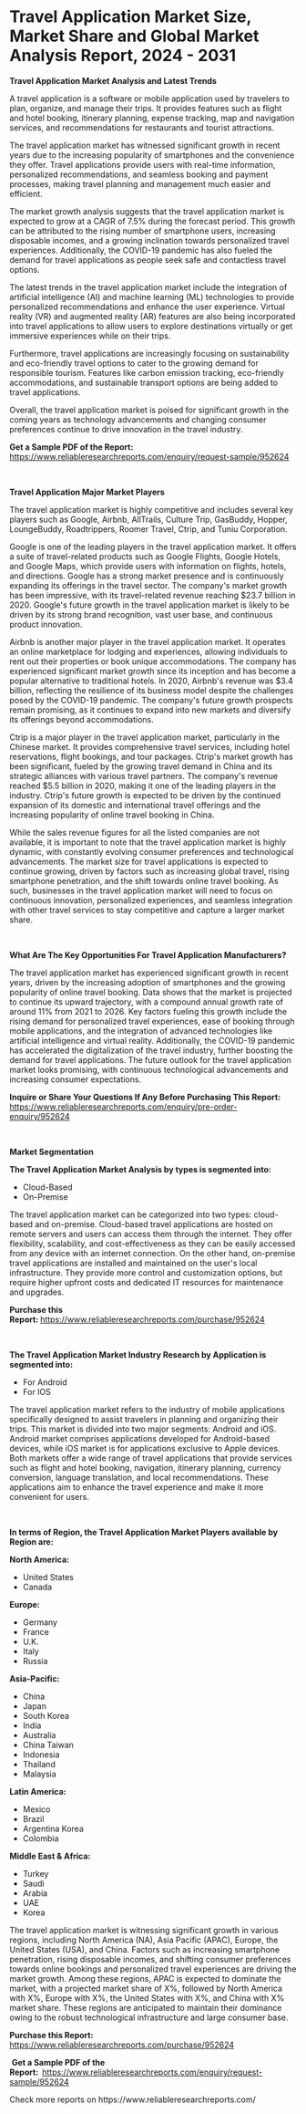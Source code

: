 <p><h1>Travel Application Market Size, Market Share and Global Market Analysis Report, 2024 - 2031</h1></p><p><strong>Travel Application Market Analysis and Latest Trends</strong></p>
<p><p>A travel application is a software or mobile application used by travelers to plan, organize, and manage their trips. It provides features such as flight and hotel booking, itinerary planning, expense tracking, map and navigation services, and recommendations for restaurants and tourist attractions.</p><p>The travel application market has witnessed significant growth in recent years due to the increasing popularity of smartphones and the convenience they offer. Travel applications provide users with real-time information, personalized recommendations, and seamless booking and payment processes, making travel planning and management much easier and efficient.</p><p>The market growth analysis suggests that the travel application market is expected to grow at a CAGR of 7.5% during the forecast period. This growth can be attributed to the rising number of smartphone users, increasing disposable incomes, and a growing inclination towards personalized travel experiences. Additionally, the COVID-19 pandemic has also fueled the demand for travel applications as people seek safe and contactless travel options.</p><p>The latest trends in the travel application market include the integration of artificial intelligence (AI) and machine learning (ML) technologies to provide personalized recommendations and enhance the user experience. Virtual reality (VR) and augmented reality (AR) features are also being incorporated into travel applications to allow users to explore destinations virtually or get immersive experiences while on their trips.</p><p>Furthermore, travel applications are increasingly focusing on sustainability and eco-friendly travel options to cater to the growing demand for responsible tourism. Features like carbon emission tracking, eco-friendly accommodations, and sustainable transport options are being added to travel applications.</p><p>Overall, the travel application market is poised for significant growth in the coming years as technology advancements and changing consumer preferences continue to drive innovation in the travel industry.</p></p>
<p><strong>Get a Sample PDF of the Report:&nbsp;</strong> <a href="https://www.reliableresearchreports.com/enquiry/request-sample/952624">https://www.reliableresearchreports.com/enquiry/request-sample/952624</a></p>
<p>&nbsp;</p>
<p><strong>Travel Application Major Market Players</strong></p>
<p><p>The travel application market is highly competitive and includes several key players such as Google, Airbnb, AllTrails, Culture Trip, GasBuddy, Hopper, LoungeBuddy, Roadtrippers, Roomer Travel, Ctrip, and Tuniu Corporation. </p><p>Google is one of the leading players in the travel application market. It offers a suite of travel-related products such as Google Flights, Google Hotels, and Google Maps, which provide users with information on flights, hotels, and directions. Google has a strong market presence and is continuously expanding its offerings in the travel sector. The company's market growth has been impressive, with its travel-related revenue reaching $23.7 billion in 2020. Google's future growth in the travel application market is likely to be driven by its strong brand recognition, vast user base, and continuous product innovation.</p><p>Airbnb is another major player in the travel application market. It operates an online marketplace for lodging and experiences, allowing individuals to rent out their properties or book unique accommodations. The company has experienced significant market growth since its inception and has become a popular alternative to traditional hotels. In 2020, Airbnb's revenue was $3.4 billion, reflecting the resilience of its business model despite the challenges posed by the COVID-19 pandemic. The company's future growth prospects remain promising, as it continues to expand into new markets and diversify its offerings beyond accommodations.</p><p>Ctrip is a major player in the travel application market, particularly in the Chinese market. It provides comprehensive travel services, including hotel reservations, flight bookings, and tour packages. Ctrip's market growth has been significant, fueled by the growing travel demand in China and its strategic alliances with various travel partners. The company's revenue reached $5.5 billion in 2020, making it one of the leading players in the industry. Ctrip's future growth is expected to be driven by the continued expansion of its domestic and international travel offerings and the increasing popularity of online travel booking in China.</p><p>While the sales revenue figures for all the listed companies are not available, it is important to note that the travel application market is highly dynamic, with constantly evolving consumer preferences and technological advancements. The market size for travel applications is expected to continue growing, driven by factors such as increasing global travel, rising smartphone penetration, and the shift towards online travel booking. As such, businesses in the travel application market will need to focus on continuous innovation, personalized experiences, and seamless integration with other travel services to stay competitive and capture a larger market share.</p></p>
<p>&nbsp;</p>
<p><strong>What Are The Key Opportunities For Travel Application Manufacturers?</strong></p>
<p><p>The travel application market has experienced significant growth in recent years, driven by the increasing adoption of smartphones and the growing popularity of online travel booking. Data shows that the market is projected to continue its upward trajectory, with a compound annual growth rate of around 11% from 2021 to 2026. Key factors fueling this growth include the rising demand for personalized travel experiences, ease of booking through mobile applications, and the integration of advanced technologies like artificial intelligence and virtual reality. Additionally, the COVID-19 pandemic has accelerated the digitalization of the travel industry, further boosting the demand for travel applications. The future outlook for the travel application market looks promising, with continuous technological advancements and increasing consumer expectations.</p></p>
<p><strong>Inquire or Share Your Questions If Any Before Purchasing This Report:</strong> <a href="https://www.reliableresearchreports.com/enquiry/pre-order-enquiry/952624">https://www.reliableresearchreports.com/enquiry/pre-order-enquiry/952624</a></p>
<p>&nbsp;</p>
<p><strong>Market Segmentation</strong></p>
<p><strong>The Travel Application Market Analysis by types is segmented into:</strong></p>
<p><ul><li>Cloud-Based</li><li>On-Premise</li></ul></p>
<p><p>The travel application market can be categorized into two types: cloud-based and on-premise. Cloud-based travel applications are hosted on remote servers and users can access them through the internet. They offer flexibility, scalability, and cost-effectiveness as they can be easily accessed from any device with an internet connection. On the other hand, on-premise travel applications are installed and maintained on the user's local infrastructure. They provide more control and customization options, but require higher upfront costs and dedicated IT resources for maintenance and upgrades.</p></p>
<p><strong>Purchase this Report:&nbsp;</strong><a href="https://www.reliableresearchreports.com/purchase/952624">https://www.reliableresearchreports.com/purchase/952624</a></p>
<p>&nbsp;</p>
<p><strong>The Travel Application Market Industry Research by Application is segmented into:</strong></p>
<p><ul><li>For Android</li><li>For IOS</li></ul></p>
<p><p>The travel application market refers to the industry of mobile applications specifically designed to assist travelers in planning and organizing their trips. This market is divided into two major segments: Android and iOS. Android market comprises applications developed for Android-based devices, while iOS market is for applications exclusive to Apple devices. Both markets offer a wide range of travel applications that provide services such as flight and hotel booking, navigation, itinerary planning, currency conversion, language translation, and local recommendations. These applications aim to enhance the travel experience and make it more convenient for users.</p></p>
<p>&nbsp;</p>
<p><strong>In terms of Region, the Travel Application Market Players available by Region are:</strong></p>
<p>
    <p> <strong> North America: </strong>
        <ul>
            <li>United States</li>
            <li>Canada</li>
        </ul>
        </p> 
    <p> <strong> Europe: </strong>
        <ul>
            <li>Germany</li>
            <li>France</li>
            <li>U.K.</li>
            <li>Italy</li>
            <li>Russia</li>
        </ul>
        </p> 
    <p> <strong> Asia-Pacific: </strong>
        <ul>
            <li>China</li>
            <li>Japan</li>
            <li>South Korea</li>
            <li>India</li>
            <li>Australia</li>
            <li>China Taiwan</li>
            <li>Indonesia</li>
            <li>Thailand</li>
            <li>Malaysia</li>
        </ul>
        </p> 
    <p> <strong> Latin America: </strong>
        <ul>
            <li>Mexico</li>
            <li>Brazil</li>
            <li>Argentina Korea</li>
            <li>Colombia</li>
        </ul>
        </p> 
    <p> <strong> Middle East & Africa: </strong>
        <ul>
            <li>Turkey</li>
            <li>Saudi</li>
            <li>Arabia</li>
            <li>UAE</li>
            <li>Korea</li>
        </ul>
    </p>
    </p>
<p><p>The travel application market is witnessing significant growth in various regions, including North America (NA), Asia Pacific (APAC), Europe, the United States (USA), and China. Factors such as increasing smartphone penetration, rising disposable incomes, and shifting consumer preferences towards online bookings and personalized travel experiences are driving the market growth. Among these regions, APAC is expected to dominate the market, with a projected market share of X%, followed by North America with X%, Europe with X%, the United States with X%, and China with X% market share. These regions are anticipated to maintain their dominance owing to the robust technological infrastructure and large consumer base.</p></p>
<p><strong>Purchase this Report: </strong><a href="https://www.reliableresearchreports.com/purchase/952624">https://www.reliableresearchreports.com/purchase/952624</a></p>
<p>&nbsp;<strong>Get a Sample PDF of the Report:&nbsp;&nbsp;</strong><a href="https://www.reliableresearchreports.com/enquiry/request-sample/952624">https://www.reliableresearchreports.com/enquiry/request-sample/952624</a></p>
<p><strong></strong></p>
<p>Check more reports on https://www.reliableresearchreports.com/</p>